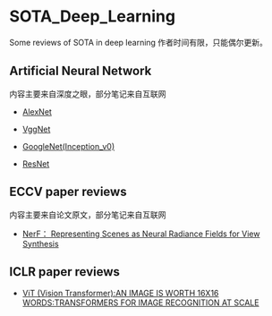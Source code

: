 # SOTA_Deep_Learning
 Some reviews of SOTA in deep learning
 作者时间有限，只能偶尔更新。


## Artificial Neural Network
 内容主要来自深度之眼，部分笔记来自互联网
* [AlexNet](scripts/AlexNet.md)

* [VggNet](scripts/VggNet.md)

* [GoogleNet(Inception_v0)](scripts/GoogleNet(Inception_v0).md)

* [ResNet](scripts/GoogleNet(Inception_v0).md)


## ECCV paper reviews
 内容主要来自论文原文，部分笔记来自互联网
* [NerF： Representing Scenes as Neural Radiance Fields for View Synthesis](scripts/nerf.md)


## ICLR paper reviews

* [ViT (Vision Transformer):AN IMAGE IS WORTH 16X16 WORDS:TRANSFORMERS FOR IMAGE RECOGNITION AT SCALE](scripts/VisionTransformer.md)




